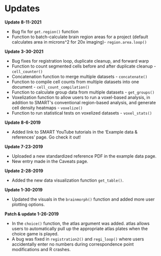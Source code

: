 # Updates

**Update 8-11-2021**
- Bug fix for `get.region()` function
- Function to batch-calculate brain region areas for a project (default calculates area in microns^2 for 20x imaging)- `region.area.loop()`

**Update 3-30-2021**
- Bug fixes for registration loop, duplicate cleanup, and forward warp
- Function to count segmented cells before and after duplicate cleanup - `cell_counter()`
- Concatenation function to merge multiple datasets - `concatenate()`
- Function to compile cell counts from multiple datasets into one document - `cell_count_compilation()`
- Function to calculate group data from multiple datasets - `get_groups()`
- Voxelization function to allow users to run a voxel-based analysis, in addition to SMART's conventional region-based analysis, and generate cell density heatmaps - `voxelize()`
- Function to run statistical tests on voxelized datasets - `voxel_stats()`

**Update 8-6-2019**
- Added link to SMART YouTube tutorials in the ‘Example data & references’ page. Go check it out!

**Update 7-23-2019**
- Uploaded a new standardized reference PDF in the example data page.
- New entry made in the Caveats page.

**Update 2-28-2019**
- Added the new data visualization function `get_table()`.

**Update 1-30-2019**
- Updated the visuals in the `brainmorph()` function and added more user plotting options.

**Patch & update 1-26-2019**
- In the `choice()` function, the atlas argument was added. atlas allows users to automatically pull up the appropriate atlas plates when the choice game is played.
- A bug was fixed in `registration2()` and `regi_loop()` where users accidentally enter no numbers during correspondence point modifications and R crashes.
